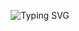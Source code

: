 <div align="center" >

![Typing SVG](https://readme-typing-svg.demolab.com?font=IM+Fell+DW+Pica+SC&weight=500&size=22&pause=1000&color=800F0C&background=FFFFFF00&width=435&lines=+Hi+there%2C+I'm+Gabriela+Caligares!+%F0%9F%96%96)

</div>
